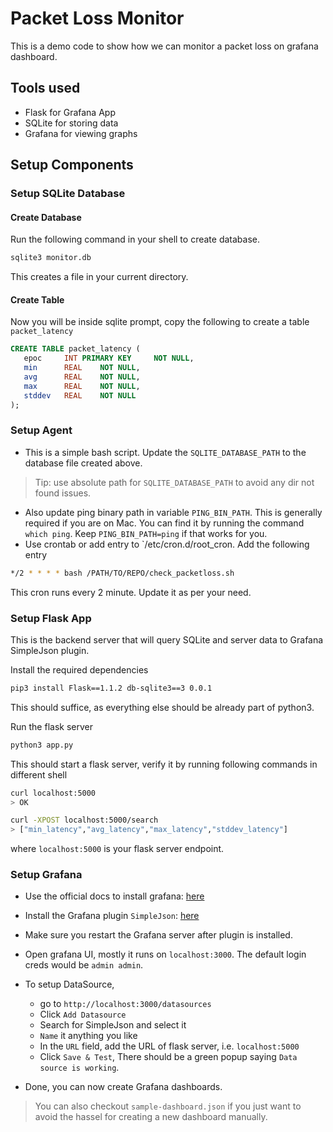 # Packet Loss Monitor

This is a demo code to show how we can monitor a packet loss on grafana dashboard.

## Tools used

- Flask for Grafana App
- SQLite for storing data
- Grafana for viewing graphs

## Setup Components

### Setup SQLite Database

#### Create Database

Run the following command in your shell to create database.

```bash
sqlite3 monitor.db
```

This creates a file in your current directory.

#### Create Table

Now you will be inside sqlite prompt, copy the following to create a table `packet_latency`

```sql
CREATE TABLE packet_latency (
   epoc     INT PRIMARY KEY     NOT NULL,
   min      REAL    NOT NULL,
   avg      REAL    NOT NULL,
   max      REAL    NOT NULL,
   stddev   REAL    NOT NULL
);
```

### Setup Agent

- This is a simple bash script. Update the `SQLITE_DATABASE_PATH` to the database file created above.

> Tip: use absolute path for `SQLITE_DATABASE_PATH` to avoid any dir not found issues.

- Also update ping binary path in variable `PING_BIN_PATH`. This is generally required if you are on Mac. You can find it by running the command `which ping`. Keep `PING_BIN_PATH=ping` if that works for you.
- Use crontab or add entry to `/etc/cron.d/root_cron. Add the following entry

```bash
*/2 * * * * bash /PATH/TO/REPO/check_packetloss.sh
```

This cron runs every 2 minute. Update it as per your need.

### Setup Flask App

This is the backend server that will query SQLite and server data to Grafana SimpleJson plugin.

Install the required dependencies

```bash
pip3 install Flask==1.1.2 db-sqlite3==3 0.0.1
```

This should suffice, as everything else should be already part of python3.

Run the flask server

```bash
python3 app.py
```

This should start a flask server, verify it by running following commands in different shell

```bash
curl localhost:5000
> OK

curl -XPOST localhost:5000/search
> ["min_latency","avg_latency","max_latency","stddev_latency"]
```

where `localhost:5000` is your flask server endpoint.

### Setup Grafana

- Use the official docs to install grafana: [here](https://grafana.com/docs/grafana/latest/installation/)
- Install the Grafana plugin `SimpleJson`: [here](https://grafana.com/grafana/plugins/grafana-simple-json-datasource/installation)
- Make sure you restart the Grafana server after plugin is installed.
- Open grafana UI, mostly it runs on `localhost:3000`. The default login creds would be `admin admin`.
- To setup DataSource,
  - go to `http://localhost:3000/datasources`
  - Click `Add Datasource`
  - Search for SimpleJson and select it
  - `Name` it anything you like
  - In the `URL` field, add the URL of flask server, i.e. `localhost:5000`
  - Click `Save & Test`, There should be a green popup saying `Data source is working`.

- Done, you can now create Grafana dashboards.

> You can also checkout `sample-dashboard.json` if you just want to avoid the hassel for creating a new dashboard manually.
